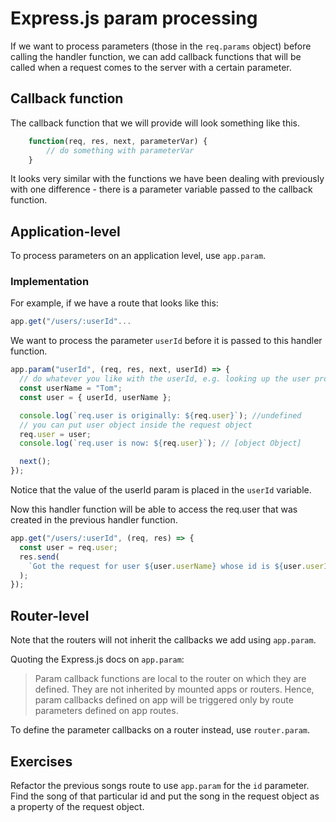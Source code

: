 # Express.js param processing

If we want to process parameters (those in the `req.params` object) before calling the handler function, we can add callback functions that will be called when a request comes to the server with a certain parameter.

## Callback function

The callback function that we will provide will look something like this.

```js
    function(req, res, next, parameterVar) {
        // do something with parameterVar
    }
```

It looks very similar with the functions we have been dealing with previously with one difference - there is a parameter variable passed to the callback function.

## Application-level

To process parameters on an application level, use `app.param`.

### Implementation

For example, if we have a route that looks like this:

```js
app.get("/users/:userId"...
```

We want to process the parameter `userId` before it is passed to this handler function.

```js
app.param("userId", (req, res, next, userId) => {
  // do whatever you like with the userId, e.g. looking up the user profile in database
  const userName = "Tom";
  const user = { userId, userName };

  console.log(`req.user is originally: ${req.user}`); //undefined
  // you can put user object inside the request object
  req.user = user;
  console.log(`req.user is now: ${req.user}`); // [object Object]

  next();
});
```

Notice that the value of the userId param is placed in the `userId` variable.

Now this handler function will be able to access the req.user that was created in the previous handler function.

```js
app.get("/users/:userId", (req, res) => {
  const user = req.user;
  res.send(
    `Got the request for user ${user.userName} whose id is ${user.userId}`
  );
});
```

## Router-level

Note that the routers will not inherit the callbacks we add using `app.param`.

Quoting the Express.js docs on `app.param`:

> Param callback functions are local to the router on which they are defined. They are not inherited by mounted apps or routers. Hence, param callbacks defined on app will be triggered only by route parameters defined on app routes.

To define the parameter callbacks on a router instead, use `router.param`.

## Exercises

Refactor the previous songs route to use `app.param` for the `id` parameter.
Find the song of that particular id and put the song in the request object as a property of the request object.
